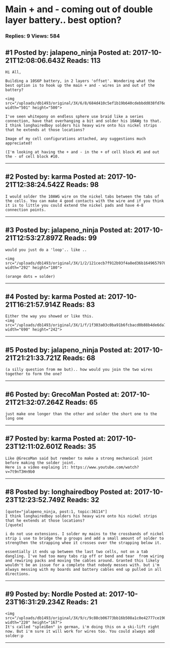 # Main + and - coming out of double layer battery.. best option?

### Replies: 9 Views: 584

## \#1 Posted by: jalapeno_ninja Posted at: 2017-10-21T12:08:06.643Z Reads: 113

```
Hi All,

Building a 10S6P battery, in 2 layers 'offset'. Wondering what the best option is to hook up the main + and - wires in and out of the battery?

<img src="/uploads/db1493/original/3X/6/8/684d410c5ef1b19b640cdebbdd038fd76db5fc9e.png" width="501" height="500">

I've seen whitepony on endless sphere use braid like a series connection, have that overhanging a bit and solder his 10AWg to that. I think longhairedboy solders his heavy wire onto his nickel strips that he extends at those locations?

Image of my cell configurations attached, any suggestions much appreciated!

(I'm looking at having the + and - in the + of cell block #1 and out the - of cell block #10.
```

---
## \#2 Posted by: karma Posted at: 2017-10-21T12:38:24.542Z Reads: 98

```
I would solder the 10AWG wire on the nickel tabs between the tabs of the cells. You can make 4 good contacts with the wire and if you think it is to little you could extend the nickel pads and have 4-8 connection points.
```

---
## \#3 Posted by: jalapeno_ninja Posted at: 2017-10-21T12:53:27.897Z Reads: 99

```
would you just do a 'loop'.. like ..

<img src="/uploads/db1493/original/3X/1/2/121cecb7f912b93f4a8ed36b164965797073e454.png" width="292" height="180">

(orange dots = solder)
```

---
## \#4 Posted by: karma Posted at: 2017-10-21T16:21:57.914Z Reads: 83

```
Either the way you showed or like this.
<img src="/uploads/db1493/original/3X/1/f/1f303a03c0ba91b6fcbacd0b88b4de6da75f37d1.jpg" width="690" height="242">
```

---
## \#5 Posted by: jalapeno_ninja Posted at: 2017-10-21T21:21:33.721Z Reads: 68

```
(a silly question from me but).. how would you join the two wires together to form the one?
```

---
## \#6 Posted by: GrecoMan Posted at: 2017-10-21T21:32:07.264Z Reads: 65

```
just make one longer than the other and solder the short one to the long one
```

---
## \#7 Posted by: karma Posted at: 2017-10-23T12:11:02.601Z Reads: 35

```
Like @GrecoMan said but remeber to make a strong mechanical joint before making the solder joint. 
Here is a video explaing it: https://www.youtube.com/watch?v=7t9nT3Hn9b0
```

---
## \#8 Posted by: longhairedboy Posted at: 2017-10-23T12:23:52.749Z Reads: 32

```
[quote="jalapeno_ninja, post:1, topic:36114"]
I think longhairedboy solders his heavy wire onto his nickel strips that he extends at those locations?
[/quote]

i do not use extensions. I solder my mains to the crossbands of nickel strip i use to bridge the p groups and add a small amount of solder to strengthen the strapping whee it crosses over the strapping below it. 

essentially it ends up between the last two cells, not on a tab dangling. I've had too many tabs rip off or bend and tear  from wiring and rewiring packs and moving the cables around. Granted this likely wouldn't be an issue for a complete that nobody messes with. but i'm always messing with my boards and battery cables end up pulled in all directions.
```

---
## \#9 Posted by: Nordle Posted at: 2017-10-23T16:31:29.234Z Reads: 21

```
<img src="/uploads/db1493/original/3X/9/c/9c88cb06773bb16b508a1c0e42777ce190318882.PNG" width="220" height="167">
It's called "spleißen" in german, i'm doing this on a ski-lift right now. But i'm sure it will work for wires too. You could always add solder:p
```

---
